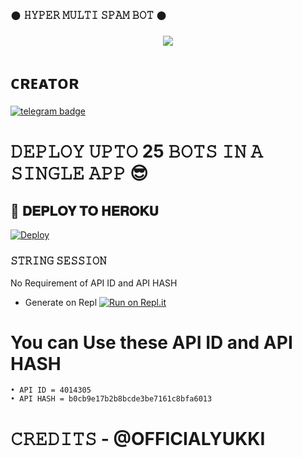 ### 𒊹︎︎︎ 𝙷𝚈𝙿𝙴𝚁 𝙼𝚄𝙻𝚃𝙸 𝚂𝙿𝙰𝙼 𝙱𝙾𝚃 𒊹︎︎︎︎︎

<p align="center">
  <img src="https://telegra.ph/file/101b8d4fa207bf8a8b157.jpg">
</p>

# ᴄʀᴇᴀᴛᴏʀ
 [![telegram badge](https://img.shields.io/badge/𝙷𝚈𝙿𝙴𝚁-30302f?style=for-the-badge&logo=telegram)](https://t.me/ITS_KING_HYPER) 
# 𝙳𝙴𝙿𝙻𝙾𝚈 𝚄𝙿𝚃𝙾 25 𝙱𝙾𝚃𝚂 𝙸𝙽 𝙰 𝚂𝙸𝙽𝙶𝙻𝙴 𝙰𝙿𝙿 😎
## 🚀 𝐃𝐄𝐏𝐋𝐎𝐘 𝐓𝐎 𝐇𝐄𝐑𝐎𝐊𝐔 
[![Deploy](https://www.herokucdn.com/deploy/button.svg)](https://heroku.com/deploy?template=https://github.com/HYPER-OP/HYPER_MULTI_SPAM-BOT)
### 𝚂𝚃𝚁𝙸𝙽𝙶 𝚂𝙴𝚂𝚂𝙸𝙾𝙽
No Requirement of API ID and API HASH

   - Generate on Repl [![Run on Repl.it](https://repl.it/badge/github/MrRizoel/RiZoeLSpamBot)](https://replit.com/@hyperop6666/HYPER-REPL)

# You can Use these API ID and API HASH
```
• API ID = 4014305
• API HASH = b0cb9e17b2b8bcde3be7161c8bfa6013
```
# 𝙲𝚁𝙴𝙳𝙸𝚃𝚂 - @OFFICIALYUKKI
